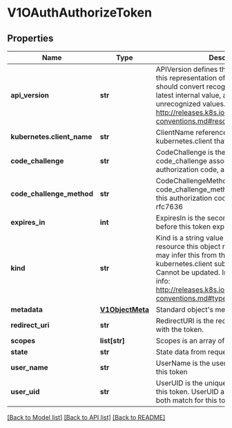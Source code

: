# V1OAuthAuthorizeToken

## Properties
Name | Type | Description | Notes
------------ | ------------- | ------------- | -------------
**api_version** | **str** | APIVersion defines the versioned schema of this representation of an object. Servers should convert recognized schemas to the latest internal value, and may reject unrecognized values. More info: http://releases.k8s.io/HEAD/docs/devel/api-conventions.md#resources | [optional] 
**kubernetes.client_name** | **str** | ClientName references the kubernetes.client that created this token. | [optional] 
**code_challenge** | **str** | CodeChallenge is the optional code_challenge associated with this authorization code, as described in rfc7636 | [optional] 
**code_challenge_method** | **str** | CodeChallengeMethod is the optional code_challenge_method associated with this authorization code, as described in rfc7636 | [optional] 
**expires_in** | **int** | ExpiresIn is the seconds from CreationTime before this token expires. | [optional] 
**kind** | **str** | Kind is a string value representing the REST resource this object represents. Servers may infer this from the endpoint the kubernetes.client submits requests to. Cannot be updated. In CamelCase. More info: http://releases.k8s.io/HEAD/docs/devel/api-conventions.md#types-kinds | [optional] 
**metadata** | [**V1ObjectMeta**](V1ObjectMeta.md) | Standard object&#39;s metadata. | [optional] 
**redirect_uri** | **str** | RedirectURI is the redirection associated with the token. | [optional] 
**scopes** | **list[str]** | Scopes is an array of the requested scopes. | [optional] 
**state** | **str** | State data from request | [optional] 
**user_name** | **str** | UserName is the user name associated with this token | [optional] 
**user_uid** | **str** | UserUID is the unique UID associated with this token. UserUID and UserName must both match for this token to be valid. | [optional] 

[[Back to Model list]](../README.md#documentation-for-models) [[Back to API list]](../README.md#documentation-for-api-endpoints) [[Back to README]](../README.md)


